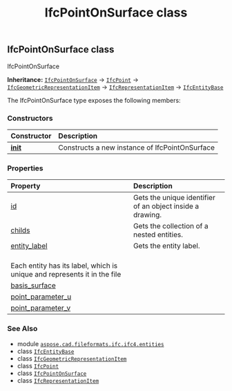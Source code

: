 ﻿---
title: IfcPointOnSurface class
second_title: Aspose.CAD for Python via .NET API References
description: 
type: docs
weight: 4330
url: /python-net/aspose.cad.fileformats.ifc.ifc4.entities/ifcpointonsurface/
is_root: false
---

## IfcPointOnSurface class

IfcPointOnSurface



**Inheritance:** [`IfcPointOnSurface`](/cad/python-net/aspose.cad.fileformats.ifc.ifc4.entities/ifcpointonsurface) → 
[`IfcPoint`](/cad/python-net/aspose.cad.fileformats.ifc.ifc4.entities/ifcpoint) → 
[`IfcGeometricRepresentationItem`](/cad/python-net/aspose.cad.fileformats.ifc.ifc4.entities/ifcgeometricrepresentationitem) → 
[`IfcRepresentationItem`](/cad/python-net/aspose.cad.fileformats.ifc.ifc4.entities/ifcrepresentationitem) → 
[`IfcEntityBase`](/cad/python-net/aspose.cad.fileformats.ifc/ifcentitybase)



The IfcPointOnSurface type exposes the following members:

### Constructors
| Constructor | Description |
| :- | :- |
| [__init__](/cad/python-net/aspose.cad.fileformats.ifc.ifc4.entities/ifcpointonsurface/__init__/#) | Constructs a new instance of IfcPointOnSurface |


### Properties
| Property | Description |
| :- | :- |
| [id](/cad/python-net/aspose.cad.fileformats.ifc.ifc4.entities/ifcpointonsurface/id) | Gets the unique identifier of an object inside a drawing. |
| [childs](/cad/python-net/aspose.cad.fileformats.ifc.ifc4.entities/ifcpointonsurface/childs) | Gets the collection of a nested entities. |
| [entity_label](/cad/python-net/aspose.cad.fileformats.ifc.ifc4.entities/ifcpointonsurface/entity_label) | Gets the entity label.<br/>Each entity has its label, which is unique and represents it in the file |
| [basis_surface](/cad/python-net/aspose.cad.fileformats.ifc.ifc4.entities/ifcpointonsurface/basis_surface) |  |
| [point_parameter_u](/cad/python-net/aspose.cad.fileformats.ifc.ifc4.entities/ifcpointonsurface/point_parameter_u) |  |
| [point_parameter_v](/cad/python-net/aspose.cad.fileformats.ifc.ifc4.entities/ifcpointonsurface/point_parameter_v) |  |



### See Also
* module [`aspose.cad.fileformats.ifc.ifc4.entities`](..)
* class [`IfcEntityBase`](/cad/python-net/aspose.cad.fileformats.ifc/ifcentitybase)
* class [`IfcGeometricRepresentationItem`](/cad/python-net/aspose.cad.fileformats.ifc.ifc4.entities/ifcgeometricrepresentationitem)
* class [`IfcPoint`](/cad/python-net/aspose.cad.fileformats.ifc.ifc4.entities/ifcpoint)
* class [`IfcPointOnSurface`](/cad/python-net/aspose.cad.fileformats.ifc.ifc4.entities/ifcpointonsurface)
* class [`IfcRepresentationItem`](/cad/python-net/aspose.cad.fileformats.ifc.ifc4.entities/ifcrepresentationitem)
